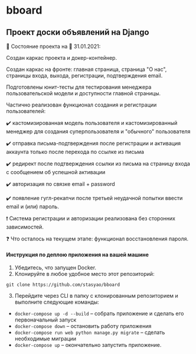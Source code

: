 # bboard
## Проект доски объявлений на Django

:sunrise_over_mountains: Состояние проекта на :date: 31.01.2021: 

Создан каркас проекта и докер-контейнер. 

Создан каркас на фронте: главная страница, страница "О нас", страницы входа, выхода, регистрации, подтверждения email.

Подготовлены юнит-тесты для тестирования менеджера пользовательской модели и доступности главной страницы.

Частично реализован функционал создания и регистрации пользователей: 

  :heavy_check_mark: кастомизированная модель пользователя и кастомизированный менеджер для создания суперпользователя и "обычного" пользователя 

  :heavy_check_mark: отправка письма-подтверждения после регистрации и активация аккаунта только после перехода по ссылке из письма 

  :heavy_check_mark: редирект после подтверждения ссылки из письма на страницу входа с сообщением об успешной активации 

  :heavy_check_mark: авторизация по связке email + password 

  :heavy_check_mark: появление гугл-рекапчи после третьей неудачной попытки ввести email и (или) пароль. 

  :heavy_exclamation_mark: Система регистрации и авторизации реализована без сторонних зависимостей. 

:question: Что осталось на текущем этапе: функционал восстановления пароля.

#### Инструкция по деплою приложения на вашей машине

1. Убедитесь, что запущен Docker.
2. Клонируйте в любое удобное место этот репозиторий:

`git clone https://github.com/stasyao/bboard`

3. Перейдите через CLI в папку с клонированным репозиторием и выполните следующие команды:
- `docker-compose up -d --build` &ndash; собрать приложение и сделать его первоначальный запуск
- `docker-compose down` &ndash; остановить работу приложения
- `docker-compose run web python manage.py migrate` &ndash; сделать необходимые миграции
- `docker-compose up` &ndash; окончательно запустить приложение.
